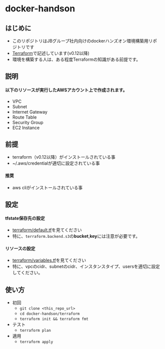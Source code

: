 # docker-handson
## はじめに
- このリポジトリはJBグループ社内向けのdockerハンズオン環境構築用リポジトリです
- [Terraform](https://www.terraform.io/docs/index.html)で記述しています(v0.12以降)
- 環境を構築する人は、ある程度Terraformの知識がある前提です。

## 説明
#### 以下のリソースが実行したAWSアカウント上で作成されます。
- VPC
- Subnet
- Internet Gateway
- Route Table
- Security Group
- EC2 Instance

## 前提
- terraform（v0.12以降）がインストールされている事
- ~/.aws/credentialが適切に設定されている事

#### 推奨
- aws cliがインストールされている事

## 設定
#### tfstate保存先の設定
- [terraform/default.tf](./terraform/default.tf)を見てください
- 特に、`terraform.backend.s3`の**bucket**,**key**には注意が必要です。

#### リソースの設定
- [terraform/variables.tf](./terraform/variables.tf)を見てください
- 特に、vpcのcidr、subnetのcidr、インスタンスタイプ、usersを適切に設定してください。

## 使い方
- 初回
  -  `git clone <this_repo_url>`
  - `cd docker-handson/terraform`
  - `terraform init && terraform fmt`
- テスト
  - `terraform plan`
- 適用
  - `terraform apply`
